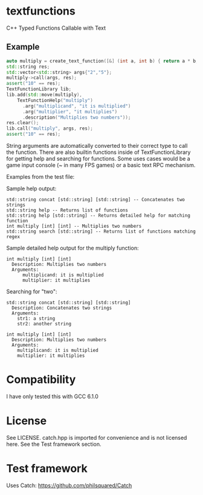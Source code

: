 # textfunctions

C++ Typed Functions Callable with Text

## Example

```c++
auto multiply = create_text_function([&] (int a, int b) { return a * b; });
std::string res;
std::vector<std::string> args{"2","5"};
multiply->call(args, res);
assert("10" == res);
TextFunctionLibrary lib;
lib.add(std::move(multiply),
    TextFunctionHelp("multiply")
      .arg("multiplicand", "it is multiplied")
      .arg("multiplier", "it multiplies")
      .description("Multiplies two numbers"));
res.clear();
lib.call("multiply", args, res);
assert("10" == res);
```

String arguments are automatically converted to their correct type to call the function. There are also
builtin functions inside of TextFunctionLibrary for getting help and searching for functions. Some uses cases would be
a game input console (~ in many FPS games) or a basic text RPC mechanism.

Examples from the test file:

Sample help output:

```
std::string concat [std::string] [std::string] -- Concatenates two strings
std::string help -- Returns list of functions
std::string help [std::string] -- Returns detailed help for matching function
int multiply [int] [int] -- Multiplies two numbers
std::string search [std::string] -- Returns list of functions matching regex
```

Sample detailed help output for the multiply function:

```
int multiply [int] [int]
  Description: Multiplies two numbers
  Arguments:
      multiplicand: it is multiplied
      multiplier: it multiplies
```

Searching for "two":

```
std::string concat [std::string] [std::string]
  Description: Concatenates two strings
  Arguments:
    str1: a string
    str2: another string

int multiply [int] [int]
  Description: Multiplies two numbers
  Arguments:
    multiplicand: it is multiplied
    multiplier: it multiplies
```

# Compatibility

I have only tested this with GCC 6.1.0

# License

See LICENSE. catch.hpp is imported for convenience and is not licensed here. See the Test framework section.

# Test framework

Uses Catch: https://github.com/philsquared/Catch
